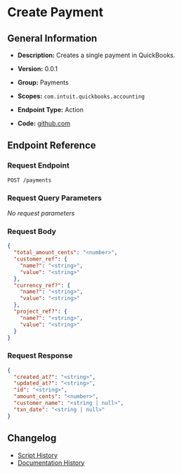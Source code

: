 <!-- BEGIN GENERATED CONTENT -->
# Create Payment

## General Information

- **Description:** Creates a single payment in QuickBooks.

- **Version:** 0.0.1
- **Group:** Payments
- **Scopes:** `com.intuit.quickbooks.accounting`
- **Endpoint Type:** Action
- **Code:** [github.com](https://github.com/NangoHQ/integration-templates/tree/main/integrations/quickbooks/actions/create-payment.ts)


## Endpoint Reference

### Request Endpoint

`POST /payments`

### Request Query Parameters

_No request parameters_

### Request Body

```json
{
  "total_amount_cents": "<number>",
  "customer_ref": {
    "name?": "<string>",
    "value": "<string>"
  },
  "currency_ref?": {
    "name?": "<string>",
    "value": "<string>"
  },
  "project_ref?": {
    "name?": "<string>",
    "value": "<string>"
  }
}
```

### Request Response

```json
{
  "created_at?": "<string>",
  "updated_at?": "<string>",
  "id": "<string>",
  "amount_cents": "<number>",
  "customer_name": "<string | null>",
  "txn_date": "<string | null>"
}
```

## Changelog

- [Script History](https://github.com/NangoHQ/integration-templates/commits/main/integrations/quickbooks/actions/create-payment.ts)
- [Documentation History](https://github.com/NangoHQ/integration-templates/commits/main/integrations/quickbooks/actions/create-payment.md)

<!-- END  GENERATED CONTENT -->

